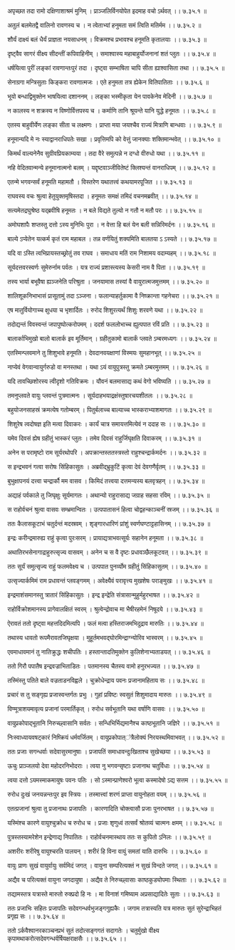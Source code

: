अपृच्छत तदा रामो दक्षिणाशाश्रमं मुनिम् ।
प्राञ्जलिर्विनयोपेत इदमाह वचो ऽर्थवत् ।। ७.३५.१ ॥

अतुलं बलमेतद्वै वालिनो रावणस्य च ।
न त्वेताभ्यां हनुमता समं त्विति मतिर्मम ।। ७.३५.२ ॥

शौर्यं दाक्ष्यं बलं धैर्यं प्राज्ञता नयसाधनम् ।
विक्रमश्च प्रभावश्च हनूमति कृतालयाः ।। ७.३५.३ ॥

दृष्ट्वैव सागरं वीक्ष्य सीदन्तीं कपिवाहिनीम् ।
समाश्वास्य महाबाहुर्योजनानां शतं प्लुतः ।। ७.३५.४ ॥

धर्षयित्वा पुरीं लङ्कां रावणान्तःपुरं तदा ।
दृष्ट्वा सम्भाषिता चापि सीता ह्याश्वासिता तथा ।। ७.३५.५ ॥

सेनाग्रगा मन्त्रिसुताः किङ्करा रावणात्मजः ।
एते हनुमता तत्र ह्येकेन वितिपातिताः ।। ७.३५.६ ॥

भूयो बन्धाद्विमुक्तेन भाषयित्वा दशाननम् ।
लङ्का भस्मीकृता येन पावकेनेव मेदिनी ।। ७.३५.७ ॥

न कालस्य न शक्रस्य न विष्णोर्वित्तपस्य च ।
कर्माणि तानि श्रूयन्ते यानि युद्धे हनूमतः ।। ७.३५.८ ॥

एतस्य बाहुवीर्येण लङ्का सीता च लक्ष्मणः ।
प्राप्ता मया जयश्चैव राज्यं मित्राणि बान्धवाः ।। ७.३५.९ ॥

हनूमान्यदि मे नः स्याद्वानराधिपतेः सखा ।
प्रवृत्तिमपि को वेत्तुं जानक्याः शक्तिमान्भवेत् ।। ७.३५.१० ॥

किमर्थं वाल्यनेनैव सुग्रीवप्रियकाम्यया ।
तदा वैरे समुत्पन्ने न दग्धो वीरुधो यथा ।। ७.३५.११ ॥

नहि वेदितवान्मन्ये हनूमानात्मनो बलम् ।
यद्दृष्टवाञ्जीवितेष्टं क्लिश्यन्तं वानराधिपम् ।। ७.३५.१२ ॥

एतन्मे भगवन्सर्वं हनूमति महामतौ ।
विस्तरेण यथातत्त्वं कथयामरपूजित ।। ७.३५.१३ ॥

राघवस्य वचः श्रुत्वा हेतुयुक्तमृषिस्तदा ।
हनूमतः समक्षं तमिदं वचनमब्रवीत् ।। ७.३५.१४ ॥

सत्यमेतद्रघुश्रेष्ठ यद्ब्रवीषि हनूमतः ।
न बले विद्यते तुल्यो न गतौ न मतौ परः ।। ७.३५.१५ ॥

अमोघशापैः शप्तस्तु दत्तो ऽस्य मुनिभिः पुरा ।
न वेत्ता हि बलं येन बली सन्निरिमर्दनः ।। ७.३५.१६ ॥

बाल्ये ऽप्येतेन यत्कर्म कृतं राम महाबल ।
तन्न वर्णयितुं शक्यमिति बालतया ऽ ऽस्यते ।। ७.३५.१७ ॥

यदि वा ऽस्ति त्वभिप्रायस्तच्छ्रोतुं तव राघव ।
समाधाय मतिं राम निशामय वदाम्यहम् ।। ७.३५.१८ ॥

सूर्यदत्तवरस्वर्णः सुमेरुर्नाम पर्वतः ।
यत्र राज्यं प्रशास्त्यस्य केसरी नाम वै पिता ।। ७.३५.१९ ॥

तस्य भार्या बभूवैषा ह्यञ्जनेति परिश्रुता ।
जनयामास तस्यां वै वायुरात्मजमुत्तमम् ।। ७.३५.२० ॥

शालिशूकनिभाभासं प्रासूतामुं तदा ऽञ्जना ।
फलान्याहर्तुकामा वै निष्क्रान्ता गहनेचरा ।। ७.३५.२१ ॥

एष मातुर्वियोगाच्च क्षुधया च भृशार्दितः ।
रुरोद शिशुरत्यर्थं शिशुः शरवणे यथा ।। ७.३५.२२ ॥

तदोद्यन्तं विवस्वन्तं जपापुष्पोत्करोपमम् ।
ददर्श फललोभाच्च ह्युत्पपात रविं प्रति ।। ७.३५.२३ ॥

बालार्काभिमुखो बालो बालार्क इव मूर्तिमान् ।
ग्रहीतुकामो बालार्कं प्लवते ऽम्बरमध्यगः ।। ७.३५.२४ ॥

एतस्मिन्प्लवमाने तु शिशुभावे हनूमति ।
देवदानवयक्षाणां विस्मयः सुमहानभूत् ।। ७.३५.२५ ॥

नाप्येवं वेगवान्वायुर्गरुडो वा मनस्तथा ।
यथा ऽयं वायुपुत्रस्तु क्रमते ऽम्बरमुत्तमम् ।। ७.३५.२६ ॥

यदि तावच्छिशोरस्य त्वीदृशो गतिविक्रमः ।
यौवनं बलमासाद्य कथं वेगो भविष्यति ।। ७.३५.२७ ॥

तमनुप्लवते वायुः प्लवन्तं पुत्रमात्मनः ।
सूर्यदाहभयाद्रक्षंस्तुषारचयशीतलः ।। ७.३५.२८ ॥

बहुयोजनसाहस्रं क्रमत्येष गतोम्बरम् ।
पितुर्बलाच्च बाल्याच्च भास्कराभ्याशमागतः ।। ७.३५.२९ ॥

शिशुरेष त्वदोषज्ञ इति मत्वा दिवाकरः ।
कार्यं चात्र समायत्तमित्येवं न ददाह सः ।। ७.३५.३० ॥

यमेव दिवसं ह्येष ग्रहीतुं भास्करं प्लुतः ।
तमेव दिवसं राहुर्जिघृक्षति दिवाकरम् ।। ७.३५.३१ ॥

अनेन स परामृष्टो राम सूर्यरथोपरि ।
अपक्रान्तस्ततस्त्रस्तो राहुश्चन्द्रार्कमर्दनः ।। ७.३५.३२ ॥

स इन्द्रभवनं गत्वा सरोषः सिंहिकासुतः ।
अब्रवीद्भ्रुकुटिं कृत्वा देवं देवगणैर्वृतम् ।। ७.३५.३३ ॥

बुभुक्षापनयं दत्त्वा चन्द्रार्कौ मम वासव ।
किमिदं तत्त्वया दत्तमन्यस्य बलवृत्रहन् ।। ७.३५.३४ ॥

अद्याहं पर्वकाले तु जिघृक्षुः सूर्यमागतः ।
अथान्यो राहुरासाद्य जग्राह सहसा रविम् ।। ७.३५.३५ ॥

स राहोर्वचनं श्रुत्वा वासवः सम्भ्रमान्वितः ।
उत्पपातासनं हित्वा चोद्वहन्काञ्चनीं स्रजम् ।। ७.३५.३६ ॥

ततः कैलासकूटाभं चतुर्दन्तं मदस्रवम् ।
शृङ्गारधारिणं प्रांशुं स्वर्णघण्टाट्टहासिनम् ।। ७.३५.३७ ॥

इन्द्रः करीन्द्रमारुह्य राहुं कृत्वा पुरःसरम् ।
प्रायाद्यत्राभवत्सूर्यः सहानेन हनूमता ।। ७.३५.३८ ॥

अथातिरभसेनागाद्राहुरुत्सृज्य वासवम् ।
अनेन च स वै दृष्टः प्रधावञ्छैलकूटवत् ।। ७.३५.३९ ॥

ततः सूर्यं समुत्सृज्य राहुं फलमवेक्ष्य च ।
उत्पपात पुनर्व्योम ग्रहीतुं सिंहिकासुतम् ।। ७.३५.४० ॥

उत्सृज्यार्कमिमं राम प्रधावन्तं प्लवङ्गमम् ।
अवेक्ष्यैवं परावृत्त्य मुखशेषः पराङ्मुखः ।। ७.३५.४१ ॥

इन्द्रमाशंसमानस्तु त्रातारं सिंहिकासुतः ।
इन्द्र इन्द्रेति संत्रासान्मुहुर्महुरभाषत ।। ७.३५.४२ ॥

राहोर्विक्रोशमानस्य प्रागेवालक्षितं स्वरम् ।
श्रुत्वेन्द्रोवाच मा भैषीरहमेनं निषूदये ।। ७.३५.४३ ॥

ऐरावतं ततो दृष्ट्वा महत्तदिदमित्यपि ।
फलं मत्वा हस्तिराजमभिदुद्राव मारुतिः ।। ७.३५.४४ ॥

तथास्य धावतो रूपमैरावतजिघृक्षया ।
मुहूर्तमभवद्घोरमिन्द्राग्न्योरिव भास्वरम् ।। ७.३५.४५ ॥

एवमाधावमानं तु नातिक्रुद्धः शचीपतिः ।
हस्तान्तादतिमुक्तेन कुलिशेनाभ्यताडयत् ।। ७.३५.४६ ॥

ततो गिरौ पपातैष इन्द्रवज्राभिताडितः ।
पतमानस्य चैतस्य वामो हनुरभज्यत ।। ७.३५.४७ ॥

तस्मिंस्तु पतिते बाले वज्रताडनविह्वले ।
चुक्रोधेन्द्राय पवनः प्रजानामहिताय सः ।। ७.३५.४८ ॥

प्रचारं स तु सङ्गृह्य प्रजास्वन्तर्गतः प्रभुः ।
गुहां प्रविष्टः स्वसुतं शिशुमादाय मारुतः ।। ७.३५.४९ ॥

विण्मूत्राशयमावृत्य प्रजानां परमार्तिकृत् ।
रुरोध सर्वभूतानि यथा वर्षाणि वासवः ।। ७.३५.५० ॥

वायुप्रकोपाद्भूतानि निरुच्छ्वासानि सर्वतः ।
सन्धिभिर्भिद्यमानैश्च काष्ठभूतानि जज्ञिरे ।। ७.३५.५१ ॥

निःस्वाध्यायवषट्कारं निष्क्रियं धर्मवर्जितम् ।
वायुप्रकोपात्ऺत्रैलोक्यं निरयस्थमिवाभवत् ।। ७.३५.५२ ॥

ततः प्रजाः सगन्धर्वाः सदेवासुरमानुषाः ।
प्रजापतिं समाधावन्दुःखिताश्च सुखेच्छया ।। ७.३५.५३ ॥

ऊचुः प्राञ्जलयो देवा महोदरनिभोदराः ।
त्वया नु भगवन्सृष्टाः प्रजानाथ चतुर्विधाः ।। ७.३५.५४ ॥

त्वया दत्तो ऽयमस्माकमायुषः पवनः पतिः ।
सो ऽस्मान्प्राणेश्वरो भूत्वा कस्मादेषो ऽद्य सत्तम ।। ७.३५.५५ ॥

रुरोध दुःखं जनयन्नन्तःपुर इव स्त्रियः ।
तस्मात्त्वां शरणं प्राप्ता वायुनोहता वयम् ।। ७.३५.५६ ॥

एतत्प्रजानां श्रुत्वा तु प्रजानाथः प्रजापतिः ।
कारणादिति चोक्त्वासौ प्रजाः पुनरभाषत ।। ७.३५.५७ ॥

यस्मिंश्च कारणे वायुश्चुक्रोध च रुरोध च ।
प्रजाः शृणुध्वं तत्सर्वं श्रोतव्यं चात्मनः क्षमम् ।। ७.३५.५८ ॥

पुत्रस्तस्यामरेशेन इन्द्रेणाद्य निपातितः ।
राहोर्वचनमास्थाय ततः स कुपितो ऽनिलः ।। ७.३५.५९ ॥

अशरीरः शरीरेषु वायुश्चरति पालयन् ।
शरीरं हि विना वायुं समतां याति दारुभिः ।। ७.३५.६० ॥

वायुः प्राणः सुखं वायुर्वायुः सर्वमिदं जगत् ।
वायुना सम्परित्यक्तं न सुखं विन्दते जगत् ।। ७.३५.६१ ॥

अद्यैव च परित्यक्तं वायुना जगदायुषा ।
अद्यैव ते निरुच्छ्वासाः काष्ठकुड्योपमाः स्थिताः ।। ७.३५.६२ ॥

तद्यामस्तत्र यत्रास्ते मारुतो रुक्प्रदो हि नः ।
मा विनाशं गमिष्याम अप्रसाद्यादितेः सुताः ।। ७.३५.६३ ॥

ततः प्रजाभिः सहितः प्रजापतिः सदेवगन्धर्वभुजङ्गगुह्यकैः ।
जगाम तत्रास्यति यत्र मारुतः सुतं सुरेन्द्राभिहतं प्रगृह्य सः ।। ७.३५.६४ ॥

ततो ऽर्कवैश्वानरकाञ्चनप्रभं सुतं तदोत्सङ्गगतं सदागतेः ।
चतुर्मुखो वीक्ष्य कृपामथाकरोत्सदेवगन्धर्वर्षियक्षराक्षसैः ।। ७.३५.६५ ।।


